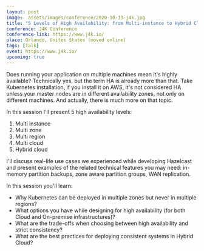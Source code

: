 ```yaml
---
layout: post
image:  assets/images/conference/2020-10-13-j4k.jpg
title: "5 Levels of High Availability: from Multi-instance to Hybrid Cloud"
conference: J4K Conference
conference-link: https://www.j4k.io/
place: Orlando, Unites States (moved online)
tags: [Talk]
event: https://www.j4k.io/
upcoming: true
---
```


Does running your application on multiple machines mean it's highly available? Technically yes, but the term HA is already more than that. Take Kubernetes installation, if you install it on AWS, it's not considered HA unless your master nodes are in different availability zones, not only on different machines. And actually, there is much more on that topic.

In this session I'll present 5 high availability levels:
1. Multi instance
2. Multi zone
3. Multi region
4. Multi cloud
5. Hybrid cloud

I'll discuss real-life use cases we experienced while developing Hazelcast and present examples of the related technical features you may need: in-memory partition backups, zone aware partition groups, WAN replication.

In this session you'll learn:
- Why Kubernetes can be deployed in multiple zones but never in multiple regions?
- What options you have while designing for high availability (for both Cloud and On-premise infrastructures)?
- What are the trade-offs when choosing between high availability and strict consistency?
- What are the best practices for deploying consistent systems in Hybrid Cloud?
